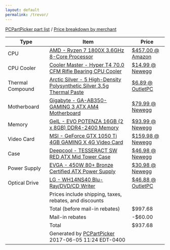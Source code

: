 ```yaml
---
layout: default
permalink: /trevor/
---
```

<a href="https://pcpartpicker.com/list/jMXBpb">PCPartPicker part list</a> / <a href="https://pcpartpicker.com/list/jMXBpb/by_merchant/">Price breakdown by merchant</a>
<table class="pcpp-part-list">
  <thead>
    <tr>
      <th>Type</th>
      <th>Item</th>
      <th>Price</th>
    </tr>
  </thead>
  <tbody>
    <tr>
      <td class="pcpp-part-list-type">CPU</td>
      <td class="pcpp-part-list-item"><a href="https://pcpartpicker.com/product/7qyxFT/amd-ryzen-7-1800x-36ghz-8-core-processor-yd180xbcaewof">AMD - Ryzen 7 1800X 3.6GHz 8-Core Processor</a></td>
      <td class="pcpp-part-list-price">
        <a href="https://pcpartpicker.com/product/7qyxFT/amd-ryzen-7-1800x-36ghz-8-core-processor-yd180xbcaewof">$457.00 @ Amazon</a>
      </td>
    </tr>
    <tr>
      <td class="pcpp-part-list-type">CPU Cooler</td>
      <td class="pcpp-part-list-item"><a href="https://pcpartpicker.com/product/Jsdqqs/cooler-master-cpu-cooler-rrt418pkr1">Cooler Master - Hyper T4 70.0 CFM Rifle Bearing CPU Cooler</a></td>
      <td class="pcpp-part-list-price">
        <a href="https://pcpartpicker.com/product/Jsdqqs/cooler-master-cpu-cooler-rrt418pkr1">$14.99 @ Newegg</a>
      </td>
    </tr>
    <tr>
      <td class="pcpp-part-list-type">Thermal Compound</td>
      <td class="pcpp-part-list-item"><a href="https://pcpartpicker.com/product/6RrG3C/arctic-silver-thermal-paste-as535g">Arctic Silver - 5 High-Density Polysynthetic Silver 3.5g Thermal Paste</a></td>
      <td class="pcpp-part-list-price">
        <a href="https://pcpartpicker.com/product/6RrG3C/arctic-silver-thermal-paste-as535g">$6.89 @ OutletPC</a>
      </td>
    </tr>
    <tr>
      <td class="pcpp-part-list-type">Motherboard</td>
      <td class="pcpp-part-list-item"><a href="https://pcpartpicker.com/product/2pnG3C/gigabyte-ga-ab350-gaming-3-atx-am4-motherboard-ga-ab350-gaming-3">Gigabyte - GA-AB350-GAMING 3 ATX AM4 Motherboard</a></td>
      <td class="pcpp-part-list-price">
        <a href="https://pcpartpicker.com/product/2pnG3C/gigabyte-ga-ab350-gaming-3-atx-am4-motherboard-ga-ab350-gaming-3">$79.99 @ Newegg</a>
      </td>
    </tr>
    <tr>
      <td class="pcpp-part-list-type">Memory</td>
      <td class="pcpp-part-list-item"><a href="https://pcpartpicker.com/product/c8rcCJ/geil-memory-gpr416gb2400c16dc">GeIL - EVO POTENZA 16GB (2 x 8GB) DDR4-2400 Memory</a></td>
      <td class="pcpp-part-list-price">
        <a href="https://pcpartpicker.com/product/c8rcCJ/geil-memory-gpr416gb2400c16dc">$93.99 @ Newegg</a>
      </td>
    </tr>
    <tr>
      <td class="pcpp-part-list-type">Video Card</td>
      <td class="pcpp-part-list-item"><a href="https://pcpartpicker.com/product/H97CmG/msi-geforce-gtx-1050-ti-4gb-gaming-x-4g-video-card-gtx-1050-ti-gaming-x-4g">MSI - GeForce GTX 1050 Ti 4GB GAMING X 4G Video Card</a></td>
      <td class="pcpp-part-list-price">
        <a href="https://pcpartpicker.com/product/H97CmG/msi-geforce-gtx-1050-ti-4gb-gaming-x-4g-video-card-gtx-1050-ti-gaming-x-4g">$159.98 @ Newegg</a>
      </td>
    </tr>
    <tr>
      <td class="pcpp-part-list-type">Case</td>
      <td class="pcpp-part-list-item"><a href="https://pcpartpicker.com/product/sYgPxr/deepcool-case-tesseractswred">Deepcool - TESSERACT SW RED ATX Mid Tower Case</a></td>
      <td class="pcpp-part-list-price">
        <a href="https://pcpartpicker.com/product/sYgPxr/deepcool-case-tesseractswred">$46.98 @ Newegg</a>
      </td>
    </tr>
    <tr>
      <td class="pcpp-part-list-type">Power Supply</td>
      <td class="pcpp-part-list-item"><a href="https://pcpartpicker.com/product/MfvZxr/evga-450w-80-bronze-certified-atx-power-supply-100-b1-0450-k1">EVGA - 450W 80+ Bronze Certified ATX Power Supply</a></td>
      <td class="pcpp-part-list-price">
        <a href="https://pcpartpicker.com/product/MfvZxr/evga-450w-80-bronze-certified-atx-power-supply-100-b1-0450-k1">$30.98 @ Newegg</a>
      </td>
    </tr>
    <tr>
      <td class="pcpp-part-list-type">Optical Drive</td>
      <td class="pcpp-part-list-item"><a href="https://pcpartpicker.com/product/z2dqqs/lg-optical-drive-wh14ns40">LG - WH14NS40 Blu-Ray/DVD/CD Writer</a></td>
      <td class="pcpp-part-list-price">
        <a href="https://pcpartpicker.com/product/z2dqqs/lg-optical-drive-wh14ns40">$46.88 @ OutletPC</a>
      </td>
    </tr>
    <tr>
      <td></td>
      <td class="pcpp-part-list-price-note">Prices include shipping, taxes, rebates, and discounts</td>
      <td></td>
    </tr>
    <tr>
      <td></td>
      <td class="pcpp-part-list-subtotal">Total (before mail-in rebates)</td>
      <td class="pcpp-part-list-subtotal-price">$997.68</td>
    </tr>
    <tr>
      <td></td>
      <td class="pcpp-part-list-subtotal">Mail-in rebates</td>
      <td class="pcpp-part-list-subtotal-price">-$60.00</td>
    </tr>
    <tr>
      <td></td>
      <td class="pcpp-part-list-total">Total</td>
      <td class="pcpp-part-list-total-price">$937.68</td>
    </tr>
    <tr>
      <td></td>
      <td class="pcpp-part-list-price-note">Generated by <a href="http://pcpartpicker.com">PCPartPicker</a> 2017-06-05 11:24 EDT-0400</td>
      <td></td>
    </tr>
  </tbody>
</table>
